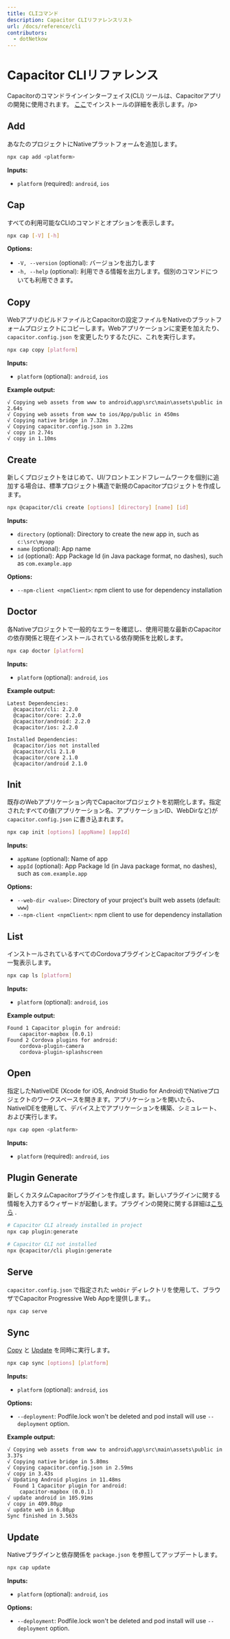 ```yaml
---
title: CLIコマンド
description: Capacitor CLIリファレンスリスト
url: /docs/reference/cli
contributors:
  - dotNetkow
---
```


# Capacitor CLIリファレンス

<p class="intro">Capacitorのコマンドラインインターフェイス(CLI) ツールは、Capacitorアプリの開発に使用されます。 <a href="/docs/getting-started">ここ</a>でインストールの詳細を表示します。/p>

## Add

あなたのプロジェクトにNativeプラットフォームを追加します。

```bash
npx cap add <platform>
```

<strong>Inputs:</strong>
- `platform` (required): `android`, `ios`

## Cap

すべての利用可能なCLIのコマンドとオプションを表示します。

```bash
npx cap [-V] [-h]
```

<strong>Options:</strong>
- `-V, --version` (optional): バージョンを出力します
- `-h, --help` (optional): 利用できる情報を出力します。個別のコマンドについても利用できます。

## Copy

WebアプリのビルドファイルとCapacitorの設定ファイルをNativeのプラットフォームプロジェクトにコピーします。Webアプリケーションに変更を加えたり、 `capacitor.config.json` を変更したりするたびに、これを実行します。

```bash
npx cap copy [platform]
```

<strong>Inputs:</strong>
- `platform` (optional): `android`, `ios`

<strong>Example output:</strong>
```
√ Copying web assets from www to android\app\src\main\assets\public in 2.64s
√ Copying web assets from www to ios/App/public in 450ms
√ Copying native bridge in 7.32ms
√ Copying capacitor.config.json in 3.22ms
√ copy in 2.74s
√ copy in 1.10ms
```

## Create

新しくプロジェクトをはじめて、UI/フロントエンドフレームワークを個別に追加する場合は、標準プロジェクト構造で新規のCapacitorプロジェクトを作成します。

```bash
npx @capacitor/cli create [options] [directory] [name] [id]
```

<strong>Inputs:</strong>
- `directory` (optional): Directory to create the new app in, such as `c:\src\myapp`
- `name` (optional): App name
- `id` (optional): App Package Id (in Java package format, no dashes), such as `com.example.app`

<strong>Options:</strong>
- `--npm-client <npmClient>`: npm client to use for dependency installation

## Doctor

各Nativeプロジェクトで一般的なエラーを確認し、使用可能な最新のCapacitorの依存関係と現在インストールされている依存関係を比較します。

```bash
npx cap doctor [platform]
```

<strong>Inputs:</strong>
- `platform` (optional): `android`, `ios`

<strong>Example output:</strong>
```
Latest Dependencies:
  @capacitor/cli: 2.2.0
  @capacitor/core: 2.2.0
  @capacitor/android: 2.2.0
  @capacitor/ios: 2.2.0

Installed Dependencies:
  @capacitor/ios not installed
  @capacitor/cli 2.1.0
  @capacitor/core 2.1.0
  @capacitor/android 2.1.0
```

## Init

既存のWebアプリケーション内でCapacitorプロジェクトを初期化します。指定されたすべての値(アプリケーション名、アプリケーションID、WebDirなど)が `capacitor.config.json` に書き込まれます。

```bash
npx cap init [options] [appName] [appId]
```

<strong>Inputs:</strong>
- `appName` (optional): Name of app
- `appId` (optional): App Package Id (in Java package format, no dashes), such as `com.example.app`

<strong>Options:</strong>
 - `--web-dir <value>`: Directory of your project's built web assets (default: `www`)
 - `--npm-client <npmClient>`: npm client to use for dependency installation

## List

インストールされているすべてのCordovaプラグインとCapacitorプラグインを一覧表示します。

```bash
npx cap ls [platform]
```

<strong>Inputs:</strong>
- `platform` (optional): `android`, `ios`

<strong>Example output:</strong>
```
Found 1 Capacitor plugin for android:
    capacitor-mapbox (0.0.1)
Found 2 Cordova plugins for android:
    cordova-plugin-camera
    cordova-plugin-splashscreen
```

## Open

指定したNativeIDE (Xcode for iOS, Android Studio for Android)でNativeプロジェクトのワークスペースを開きます。アプリケーションを開いたら、NativeIDEを使用して、デバイス上でアプリケーションを構築、シミュレート、および実行します。

```bash
npx cap open <platform>
```

<strong>Inputs:</strong>
- `platform` (required): `android`, `ios`

## Plugin Generate

新しくカスタムCapacitorプラグインを作成します。新しいプラグインに関する情報を入力するウィザードが起動します。プラグインの開発に関する詳細は[こちら](/docs/plugins) .

```bash
# Capacitor CLI already installed in project
npx cap plugin:generate

# Capacitor CLI not installed
npx @capacitor/cli plugin:generate
```

## Serve

`capacitor.config.json` で指定された `webDir` ディレクトリを使用して、ブラウザでCapacitor Progressive Web Appを提供します。。

```bash
npx cap serve
```

## Sync

[Copy](#copy) と [Update](#update) を同時に実行します。

```bash
npx cap sync [options] [platform]
```

<strong>Inputs:</strong>
- `platform` (optional): `android`, `ios`

<strong>Options:</strong>
- `--deployment`: Podfile.lock won't be deleted and pod install will use `--deployment` option.

<strong>Example output:</strong>
```
√ Copying web assets from www to android\app\src\main\assets\public in 3.37s
√ Copying native bridge in 5.80ms
√ Copying capacitor.config.json in 2.59ms
√ copy in 3.43s
√ Updating Android plugins in 11.48ms
  Found 1 Capacitor plugin for android:
    capacitor-mapbox (0.0.1)
√ update android in 105.91ms
√ copy in 409.80μp
√ update web in 6.80μp
Sync finished in 3.563s
```

## Update

Nativeプラグインと依存関係を `package.json` を参照してアップデートします。

```bash
npx cap update
```

<strong>Inputs:</strong>
- `platform` (optional): `android`, `ios`

<strong>Options:</strong>
- `--deployment`: Podfile.lock won't be deleted and pod install will use `--deployment` option.

